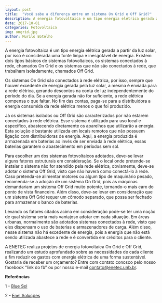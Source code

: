```yaml
---
layout: post
title:  "Você sabe a diferença entre um sistema On Grid e Off Grid?"
description: A energia fotovoltaica é um tipo energia elétrica gerada a partir da luz solar, por isso [...]
date: 2017-10-01
categories: Fotovoltaica
img: ongrid.jpg
author: Murilo Botelho
---
```

A energia fotovoltaica é um tipo energia elétrica gerada a partir da luz solar, por isso é considerada uma fonte limpa e inesgotável de energia. Existem dois tipos básicos de sistemas fotovoltaicos, os sistemas conectados à rede, chamados On Grid e os sistemas que não são conectados à rede, que trabalham isoladamente, chamados Off Grid.

Os sistemas On Grid são conectados à rede elétrica, por isso, sempre que houver excedente de energia gerada pela luz solar, a mesma é enviada para a rede elétrica, gerando descontos na conta de luz independentemente do período do dia. Se a energia gerada não for suficiente, a rede elétrica compensa o que faltar. No fim das contas, paga-se para a distribuidora a energia consumida da rede elétrica menos o que foi produzido.
	
Já os sistemas isolados ou Off Grid são caracterizados por não estarem conectados à rede elétrica. Esse sistema é utilizado para uso local e específico, abastecendo diretamente os aparelhos que utilizarão a energia. Esta solução é bastante utilizada em locais remotos que não possuem ligação com distribuidoras de energia. Aqui, a energia produzida é armazenada em baterias ao invés de ser enviada à rede elétrica, essas baterias garantem o abastecimento em períodos sem sol.

Para escolher um dos sistemas fotovoltaicos adotados, deve-se levar alguns fatores estruturais em consideração. Se o local onde pretende-se instalar o sistema não for atendido pela rede elétrica, obviamente, deve-se adotar o sistema Off Grid, visto que não haverá como conectá-lo à rede. Caso pretenda-se alimentar motores ou algum tipo de maquinário pesado, recomenda-se a adoção de um sistema On Grid, pois as máquinas demandariam um sistema Off Grid muito potente, tornando-o mais caro do ponto de vista financeiro. Além disso, deve-se levar em consideração que um sistema Off Grid requer um cômodo separado, que possa ser fechado para armazenar o banco de baterias. 

Levando os fatores citados acima em consideração pode-se ter uma noção de qual sistema seria mais vantajoso adotar em cada situação. Em áreas urbanas, normalmente são adotados sistemas conectados à rede, visto que eles dispensam o uso de baterias e armazenadores de carga. Além disso, nesse sistema não há excedente de energia, pois a energia que não está sendo utilizada abastece a rede e é convertida em créditos para o cliente.

A ENETEC realiza projetos de energia fotovoltaica On Grid e Off Grid, realizando um estudo aprofundado sobre as necessidades de cada cliente a fim reduzir os gastos com energia elétrica de uma forma sustentável. Gostaria de receber um orçamento? Entre com contato conosco pelo nosso facebook “link do fb” ou por nosso e-mail contato@enetec.unb.br.

**Referências**
 
1 - <a href=" http://blog.bluesol.com.br/quiz-sistema-on-grid-ou-off-grid/" target="_blank">Blue Sol</a>

2 - <a target="_blank" href="http://www.enelsolucoes.com.br/blog/2016/06/tudo-sobre-energia-solar-tipos-de-sistema-on-grid-e-off-grid/" >Enel Soluções</a>
